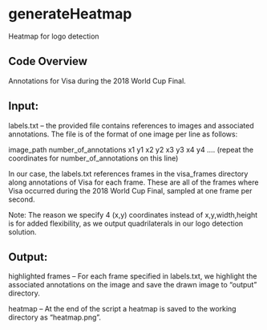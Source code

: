 # generateHeatmap
Heatmap for logo detection

## Code Overview
Annotations for Visa during the 2018 World Cup Final. 

## Input:
labels.txt – the provided file contains references to images and associated annotations.  The file is of the format of one image per line as follows:

image_path number_of_annotations x1 y1 x2 y2 x3 y3 x4 y4 …. (repeat the coordinates for number_of_annotations on this line)

In our case, the labels.txt references frames in the visa_frames directory along annotations of Visa for each frame.  These are all of the frames where Visa occurred during the 2018 World Cup Final, sampled at one frame per second.

Note: The reason we specify 4 (x,y) coordinates instead of x,y,width,height is for added flexibility, as we output quadrilaterals in our logo detection solution.

## Output:
highlighted frames – For each frame specified in labels.txt, we highlight the associated annotations on the image and save the drawn image to “output” directory. 

heatmap – At the end of the script a heatmap is saved to the working directory as “heatmap.png”.  
